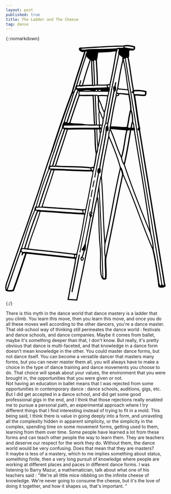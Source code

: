 ```yaml
---
layout: post
published: true
title: The Ladder and The Cheese
tag: danse
---
```


{::nomarkdown}

<?xml version="1.0"?>
<svg xmlns:rdf="http://www.w3.org/1999/02/22-rdf-syntax-ns#" xmlns="http://www.w3.org/2000/svg" xmlns:cc="http://web.resource.org/cc/" xmlns:xlink="http://www.w3.org/1999/xlink" xmlns:dc="http://purl.org/dc/elements/1.1/" xmlns:svg="http://www.w3.org/2000/svg" id="Layer_1" xml:space="preserve" overflow="visible" viewBox="0 0 175.097 278.911" version="1.1" enable-background="new 0 0 175.097 278.911">
<g clip-rule="evenodd" fill-rule="evenodd">
	<path d="m140.46 4.831c-0.802 1.279-4.426-0.266-5.28 0.96-0.081 2.479 0.298 5.417-0.479 7.2l-0.88-0.24-0.561 0.72c-0.76 0.04-1.831-0.231-1.92 0.48l-0.479-0.24-0.48 0.24c-0.428 0.212-0.858 0.421-0.96 0.96h-1.92c-0.153-1.113 0.077-1.843 0.479-2.4-2.197-0.202-2.628-2.171-4.319-2.88l0.24-0.72-0.721-0.24c-0.336-2.096 0.816-2.704 0.48-4.8l0.72-0.56-0.24-0.88c1.664-0.256 4.553 0.713 4.8-0.96l0.48 0.24 0.479 0.24c3.2 0.641 6.395 1.286 10.08 1.44l-0.239 0.88 0.72 0.56z"/>
	<path d="m146.14 90.03l0.561-0.72c1.06 0.06 0.203 2.036 0.479 2.88l-0.88-0.24-0.56 0.72c-2.407 0.719-1.492-2.806-0.48-2.88l0.88 0.24z"/>
	<path d="m173.98 261.87l0.561-0.72c2.56 3.174-4.436 4.545-7.2 2.88-0.153-1.127-0.759-1.802-0.479-3.359l0.72 0.239 0.72-0.239c1.15-0.19-0.267 2.186 1.44 1.439 0.467-0.013 0.372-0.588 0.479-0.96l0.72 0.24 0.24-0.72c0.415 0.294 1.055 2.691 1.92 0.96l0.88 0.24z"/>
	<path d="m86.463 6.991l-0.72-0.24c-4.147 1.683-8.635-4.464-3.36-4.8l-0.24 0.88 0.72 0.56c-0.993 2.016 5.801 0.583 8.16 0.48 9.714-0.422 20.966-0.176 30.721-0.96l-0.24 0.88 0.72 0.56c-0.04 0.76 0.231 1.831-0.479 1.92l-0.721-0.24-0.239 0.72c-0.389-0.091-0.479-0.481-0.96-0.48-6.582 1.162-13.469 1.13-18.721 1.44-0.245 3.114-0.719 6-1.439 8.64l-0.48-0.24-0.479 0.24c-0.918 0.224-2.066-1.479-1.92 0.48l-0.721-0.24-0.72 0.24h-0.479l-0.721-0.24-0.72 0.24c0.078-0.558-0.105-0.854-0.479-0.96l-0.24-0.72-0.721 0.24c-1.661-0.898-2.941-2.178-3.84-3.84l-0.239-0.72-0.721 0.24c-0.513-1.876 2.831-4.193 0.48-4.8-0.092 0.389-0.481 0.479-0.48 0.96l-0.718-0.24z"/>
	<path d="m113.58 91.23v-2.4l0.88 0.24 0.56-0.72c6.137-0.34 12.928 1.104 17.761 0.48l0.239 0.72 0.721-0.24c0.333 0.375 2.678 1.068 2.88 0l0.72 0.24 0.72 0.24-0.72 1.36 0.24 1.52-0.72-1.36-0.721 1.36c-1.593-0.153-2.952-0.073-3.359 0.96l-0.24-0.72-0.72-0.24c-6.599-0.546-10.678-0.717-16.801-1.44l-0.72-0.24-0.72 0.24z"/>
	<path d="m118.62 49.71l-0.72-0.24c-0.186-2.174-1.103-4.442 0.96-5.28l0.72 0.24 0.72-0.24c0.926 1.788 0.887 6.166-1.439 6.24l-0.24-0.72z"/>
	<path d="m111.42 88.11l0.72-0.24c0.372 1.924 1.408 5.805-1.439 5.76l-0.721-0.24-0.72 0.24c0.015-2.386-0.469-5.269 1.44-5.76l0.72 0.24z"/>
	<path d="m102.78 134.19l0.72-0.24c0.667 1.766 1.066 5.753-1.44 5.76l-0.479-0.24-0.48 0.24c-1.498-1.552-1.125-5.152 0.96-5.76l0.72 0.24z"/>
	<path d="m92.463 184.83h0.96c2.358 0.515 0.477 2.223-0.479 3.359l-0.24-0.72-0.721 0.24c0.349-1.469-0.828-1.412-0.479-2.88h0.959z"/>
	<path d="m86.944 217.23l0.72-0.24c-0.157 2.884 0.69 6.771-1.44 7.681l-0.48-0.24-0.48-0.24c-1.507 0.228-1.961-0.599-2.4-1.439 1.862-1.499 2.476-4.244 3.84-6.24l0.24 0.72z"/>
	<path d="m113.34 46.351l0.72 0.24c-0.142 1.618-0.241 3.279-0.96 4.32l-0.239-0.72-0.721 0.24h-7.68l0.24-0.72-0.721-0.24v-0.96c-0.906 0.213-2.893-0.653-2.399 0.96l-0.72 0.24-0.721-0.24v-0.96c-1.094-0.134-1.804 0.116-1.92 0.96l-0.72 0.24 0.24 0.72h-2.4l0.24-0.72-0.72-0.24c-2.729-0.799-8.792-0.799-11.521 0l-0.72 0.24 0.24 0.72h-1.92l-0.24-0.72-0.72 0.24c-0.013-0.467-0.587-0.373-0.96-0.48l0.24-1.2-1.2 0.24c-0.408 0.088-0.453-0.187-0.48-0.48l0.72-0.56-0.24-0.88c11.451-0.519 21.627-0.315 32.64-0.96l0.72-0.24 0.24-0.72c0.753 0.207 0.41 1.51 1.92 0.96l-0.24 0.72z"/>
	<path d="m139.74 51.15l-0.24 0.72c-1.959 0.494-2.561-2.242-0.48-1.92l0.561 0.72 0.88-0.24v0.96l-0.72-0.24z"/>
	<path d="m140.46 90.03l0.479-0.24c0.553 0.567 0.544 1.696 0.48 2.88l-0.72-0.24-0.721 0.24-0.119-1.44 0.119-1.44 0.48 0.24z"/>
	<path d="m77.583 46.11c0.408-0.088 0.453 0.188 0.48 0.48l-0.72 0.56 0.24 0.88h-0.96l0.16-1.12 0.8-0.8z"/>
	<path d="m64.624 83.07c0.63 0.169 0.755 0.845 1.44 0.96l0.72 0.24 0.72-0.24c0.072 1.194 1.625 0.141 1.92 0l0.56 0.72 0.88-0.24c5.548 1.114 10.197 0.2 15.36 1.44l-0.72 0.56 1.704 0.751c-8.184 0.142-15.8 0.124-23.417 0.183 0.078 0.558-0.233 1.761-0.607 1.867l-0.56-0.72-0.88 0.24c-0.284-2.524 0.973-3.507 1.44-5.28l0.88 0.24 0.56-0.721z"/>
	<g stroke="#000" stroke-linecap="round" fill="none">
		<path class="path" stroke-width=".9466" d="m95.343 154.35c0.529-2.075 0.669-4.396 1.44-6.479"/>
		<path class="path" stroke-width=".9164" d="m93.423 165.39c0.342-2.461 0.545-5.064 1.44-7.439"/>
		<path class="path" stroke-width=".9165" d="m81.184 225.87c4.053-19.237 7.798-38.29 11.28-57.6"/>
		<path class="path" stroke-width="1.2505" d="m72.543 269.07c2.773-13.18 5.256-26.973 7.92-40.08"/>
		<path class="path" stroke-width="1.5759" d="m139.86 49.351c4.363-0.347 9.334-0.215 13.423 1.025 0.163 1.255 0.081 2.774-0.665 3.827-3.877 0.818-7.968-0.954-11.918-0.172"/>
		<path stroke-width="1.6532" d="m140.7 54.03c2.044 11.594 3.194 24.072 5.439 36"/>
		<path stroke-width="1.2846" d="m1.144 267.75c-0.086-0.028-0.173-0.057-0.259-0.085-0.199-0.073-0.368-0.17-0.535-0.268-1.263-4.549 1.2-9.115 2.586-13.198 11.162-32.888 21.721-61.396 32.28-92.958 5.106-15.263 9.664-30.672 15.248-45.771"/>
		<path class="path" stroke-width="1.5582" d="m50.463 115.47c7.035-21.638 13.979-43.483 22.386-64.538"/>
		<path class="path" stroke-width="1.5156" d="m72.849 50.932c3.758-14.861 9.313-29.163 13.614-43.941"/>
		<path stroke-width="1.2799" d="m82.144 2.831c15.786-1.021 31.669-2.304 47.28-2.32"/>
		<path stroke-width="1.5164" d="m129.42 0.511c3.66-1.146 7.871-0.152 11.368 0.904 0.151 0.61 0.195 1.441 0.061 2.116-0.422 0.394-0.748 0.519-1.108 0.74"/>
		<path stroke-width="1.4751" d="m121.5 3.791c0.822-0.62 1.897-0.8 2.88-0.48"/>
		<path stroke-width="1.0182" d="m129.42 0.511v1.2"/>
		<path stroke-width="1.1711" d="m114.46 89.07c1.755-11.674 3.775-23.239 6.56-34.56"/>
		<path stroke-width=".9895" d="m121.02 54.51c-0.451-0.831-0.251-1.812 0.48-2.4"/>
		<path stroke-width="1.0859" d="m121.5 52.11c-0.202-1.557 0.096-3.404 0.96-4.8"/>
		<path stroke-width="1.199" d="m122.46 47.311c1.568-10.681 3.297-21.921 6-32.4"/>
		<path stroke-width=".8314" d="m109.5 84.75c0.602 0.276 1.32 0.421 2.16 0.48"/>
		<path stroke-width="1.2629" d="m111.66 85.23c2.642-11.753 4.455-23.713 6.96-35.52"/>
		<path stroke-width="1.2201" d="m119.58 44.431c0.145-1.299 0.757-2.519 0.72-3.84"/>
		<path stroke-width="1.105" d="m111.66 85.23c0.077 0.975-0.073 1.927-0.24 2.88"/>
		<path stroke-width="1.1606" d="m83.295 231.34c1.447-2.054 1.778-4.559 2.448-6.912"/>
		<path stroke-width="1.0898" d="m86.944 217.23c2.045-9.945 3.977-19.862 5.76-29.76"/>
		<path stroke-width="1.0019" d="m92.463 184.83c-1.126-1.113-0.149-3.012 1.36-2.96"/>
		<path stroke-width="1.0961" d="m93.824 181.87c2.475-14.239 5.141-28.012 7.76-42.4"/>
		<path stroke-width="1.241" d="m102.78 134.19c2.136-13.602 5.334-27.097 7.199-40.8"/>
		<path stroke-width=".982" d="m97.503 143.79c2.458-13.857 5.877-30.467 8.754-44.949 0.917-4.613 1.017-10.267 3.246-14.091"/>
		<path stroke-width="1.098" d="m109.5 84.75c3.496-25.288 9.22-50.479 14.4-75.84"/>
		<path stroke-width=".9414" d="m114.06 42.75c-0.034 1.218 0.252 2.64-0.72 3.6"/>
		<path stroke-width="1.1036" d="m96.423 133.35c-0.042 1.353-0.072 2.728-0.96 3.84"/>
		<path stroke-width=".9271" d="m95.463 137.19c-0.13 2.184-0.149 4.234-0.84 6.12"/>
		<path stroke-width="1.3205" d="m39.664 176.55c14.925 1.39 29.99 1.704 44.88 3.24"/>
		<path stroke-width="1.039" d="m87.423 179.79c1.037-2.781 6.648-33.501 7.2-36.48"/>
		<path stroke-width="1.2265" d="m76.576 232.4c-1.302 12.844-5.099 25.645-7.072 38.592l-1.276 6.635 9.49 0.639 4.186-20.713c6.868-30.514 11.199-61.434 18.079-91.129"/>
		<path stroke-width="1.7414" d="m106.33 254.6c0.377 0.23 0.886 0.422 1.204 0.517 0.428-0.069 1.226-0.14 1.803-0.361 1.056-7.435-0.826-15.269-0.023-22.833"/>
		<path stroke-width="1.0679" d="m109.31 231.92c-1.546-4.763-0.995-10.142-0.768-15.168"/>
		<path stroke-width="1.0704" d="m108.54 216.75c-2.192-24.25-1.655-49.654-3.96-73.561"/>
		<path stroke-width=".96" d="m104.25 143.01c-0.355 0.903-0.638 2.273-0.69 2.573-0.12 0.684-2.861 15.422-3.593 20.592"/>
		<path stroke-width="1.0929" d="m104.58 143.19c1.773-14.997 5.292-29.75 8.16-44.16"/>
		<path stroke-width="1.0733" d="m112.74 99.03c0.041-2.534 0.116-5.577 1.56-7.56"/>
		<path stroke-width="1.44" d="m114.3 91.47v-0.48"/>
		<path stroke-width="1.4924" d="m72.849 50.932c0.609 0.146 1.038 0.222 1.494 0.338"/>
		<path stroke-width="1.1823" d="m74.343 51.271c1.328-1.143 0.93-3.294 2.44-4.36"/>
		<path stroke-width="1.6528" d="m76.784 46.911c-0.269-0.97 0.51-1.797 0.64-2.72"/>
		<path stroke-width="1.1143" d="m77.423 44.19c3.219-11.247 6.644-22.136 10.48-33.36"/>
		<path stroke-width="1.1077" d="m100.14 43.11c3.585 0.335 7.254-0.033 10.801 0.04"/>
		<path stroke-width="1.1934" d="m110.94 43.15c0.964-0.514 2.071-0.376 3.119-0.4"/>
		<path stroke-width="1.2041" d="m114.06 42.75c2.76-12.005 5.06-24.616 6.96-36.72"/>
		<path stroke-width="1.1934" d="m77.423 44.19c1.109 0.003 2.251 0.11 3.28-0.4"/>
		<path stroke-width="1.1166" d="m80.704 43.791c0.119-1.884 1.014-3.496 1.28-5.28"/>
		<path stroke-width="1.483" d="m80.704 43.791c1.014 0.226 2.093 0.209 3.12 0.08"/>
		<path stroke-width="1.172" d="m83.823 43.871c2.538-9.457 5.693-19.544 8.88-28.72"/>
		<path stroke-width="1.4179" d="m173.98 261.87c-9.429-56.757-18.255-113.48-27.68-169.92"/>
		<path stroke-width="1.1184" d="m140.7 54.03c-0.614-0.862-0.613-1.923-0.96-2.88"/>
		<path stroke-width="1.3035" d="m139.86 49.351c-2.597-12.083-3.423-24.633-6.04-36.6"/>
		<path stroke-width="1.3974" d="m134.86 53.311c0.876 5.621 2.31 11.372 2.079 17.12"/>
		<path stroke-width="1.3136" d="m136.94 70.43c1.919 4.053 2.047 8.946 1.921 13.44"/>
		<path stroke-width="1.0998" d="m138.86 83.871c1.602 1.584 1.142 4.109 1.6 6.16"/>
		<path stroke-width="1.4922" d="m161.34 223.47c3.074 12.259 4.608 24.869 6.24 37.439"/>
		<path stroke-width="1.0161" d="m170.94 261.39c-13.473-82.479-27.317-165.22-40.079-247.68"/>
		<path stroke-width="1.3125" d="m83.823 43.871c3.708-0.244 7.438-0.348 11.16-0.52"/>
		<path stroke-width="1.2196" d="m94.983 43.351c-0.053-8.909-1.222-17.839-0.84-26.76"/>
		<path stroke-width="1.0182" d="m97.263 43.23c0.956-0.064 1.945 0.134 2.88-0.12"/>
		<path stroke-width="1.3282" d="m100.14 43.11c0.504-9.025-0.785-17.968-0.96-27"/>
		<path stroke-width="1.18" d="m122.46 47.311c3.82 0.289 7.891 0.833 11.52 0.96"/>
		<path stroke-width="1.053" d="m133.98 48.271c-1.84-11.228-2.368-22.751-5.52-33.36"/>
		<path stroke-width="1.2185" d="m94.983 43.351c0.653 0.525 1.67 0.429 2.28-0.12"/>
		<path stroke-width="1.0968" d="m97.263 43.23c-0.329-8.873-0.779-17.786-1.2-26.64"/>
		<path stroke-width="1.1474" d="m110.94 43.15c0.162 0.626 0.2 1.457 0.479 2.24"/>
		<path stroke-width="1.5179" d="m77.343 47.15c0.32 0.107 0.64 0.213 0.96 0.32"/>
		<path stroke-width="1.2579" d="m66.784 84.271c4.186-11.92 7.746-24.273 12.479-36"/>
		<path stroke-width="1.1023" d="m74.343 51.271c-2.629 11.066-7.698 21.506-10.28 32.52"/>
		<path stroke-width="1.3817" d="m123.42 52.59c3.817-0.482 7.573 0.77 11.44 0.72"/>
		<path stroke-width="1.0613" d="m134.86 53.311c0.017-1.717-0.332-3.412-0.881-5.04"/>
		<path stroke-width="1.0567" d="m100.86 49.71c1.212 0.438 2.619 0.346 3.84 0"/>
		<path stroke-width="1.0193" d="m82.624 49.71c4.247 0.39 8.717 0.403 12.96 0"/>
		<path stroke-width=".967" d="m80.343 54.391c-0.318-1.524-0.615-3.271 0.36-4.68"/>
		<path stroke-width="1.4924" d="m139.86 49.351c-0.075 0.396-0.165 0.868-0.28 1.32"/>
		<path stroke-width="1.0234" d="m100.86 49.71c-1.062 0.331-2.303 0.38-3.36 0"/>
		<path stroke-width="1.0276" d="m97.983 54.51c1.056-0.491 2.183-0.214 3.12 0.36"/>
		<path stroke-width="1.2006" d="m101.1 54.871c3.407-0.635 7.041-0.196 10.561 0"/>
		<path stroke-width="1.0056" d="m111.66 54.871c0.102-0.062 0.203-0.125 0.305-0.187 0.237-1.524 0.642-2.952 0.896-4.494"/>
		<path stroke-width="1.0407" d="m52.704 116.27c0.083-0.053 0.166-0.105 0.249-0.158 2.738-8.953 5.28-17.769 9.271-26.322"/>
		<path stroke-width="1.7307" d="m62.224 89.791c0.056-0.207 0.256-0.766 0.4-1.2"/>
		<path stroke-width="1.0661" d="m121.02 54.51c0.809 0.304 1.905 0.474 2.502-0.308 0.161-0.364 0.079-1.014-0.102-1.612"/>
		<path stroke-width="1.2496" d="m123.42 52.59c-0.64-0.178-1.28-0.248-1.92-0.48"/>
		<path stroke-width="1.2494" d="m97.263 86.791c-0.989-10.662-0.735-21.569-1.68-32.28"/>
		<path stroke-width="1.417" d="m95.583 54.51c-5.001-0.284-10.291 0.362-15.24-0.12"/>
		<path stroke-width="1.2391" d="m80.343 54.391c-3.618 9.857-7.022 20.35-10.36 30.36"/>
		<path stroke-width="1.0668" d="m99.183 86.791c-0.231-10.775-0.864-21.436-1.2-32.28"/>
		<path stroke-width="1.0263" d="m97.983 54.51c-0.8-0.28-1.6-0.246-2.399 0"/>
			<line x2="102.54" y1="86.911" x1="102.54" y2="86.911" stroke-width="1.3576"/>
		<path stroke-width=".9464" d="m102.54 86.911c0.125-5.028-1.374-10.482-0.12-15.24"/>
		<path stroke-width="1.1973" d="m102.42 71.67c-1.062-4.033-1.281-8.725-0.792-12.648"/>
		<path stroke-width="1.4905" d="m101.1 54.871c-0.17 1.426 0.513 2.744 0.528 4.152"/>
		<path stroke-width="1.1166" d="m107.94 72.871c2.04-5.473 2.815-12.006 3.72-18"/>
		<path stroke-width="1.1204" d="m106.5 80.07c1.371-1.984 1.417-4.772 1.44-7.2"/>
		<path stroke-width="1.0771" d="m107.94 72.871c-3.126-4.054-3.066-9.954-6.312-13.848"/>
		<path stroke-width="1.4471" d="m136.94 70.43c-0.034 0.012-0.069 0.024-0.104 0.037-2.033 5.999-2.257 12.819-3.816 19.083"/>
		<path stroke-width="1.1426" d="m105.42 87.03c0.102-0.062 0.203-0.124 0.305-0.186 0.37-2.211 1.092-4.456 0.775-6.774"/>
		<path stroke-width=".9705" d="m106.5 80.07c-2.074-2.346-1.854-6.177-4.08-8.4"/>
		<path stroke-width="2.8999" d="m137.34 91.15c0.834 0.121 1.681 0.064 2.521 0.08"/>
		<path stroke-width="1.3502" d="m138.86 83.871c-0.035 0.012-0.07 0.024-0.104 0.036-1.366 1.467-0.641 3.863-1.416 5.644"/>
		<path stroke-width="1.4514" d="m62.224 89.791c0.668 0.61 1.614 0.608 2.378 1.025"/>
		<path stroke-width="1.9733" d="m64.602 90.816c0.96-0.078 1.983-0.188 2.902 0.174"/>
		<path stroke-width="1.924" d="m67.503 90.99c9.778-0.433 19.863-0.22 29.76-0.18"/>
		<path stroke-width="1.953" d="m97.263 90.811c0.794-0.084 1.606-0.098 2.4 0"/>
		<path stroke-width="1.9524" d="m99.664 90.811c1.033-0.155 2.095 0.066 3.12-0.18"/>
		<path stroke-width="2.1466" d="m102.78 90.63c0.08-0.04 0.16-0.08 0.239-0.12"/>
		<path stroke-width="1.2195" d="m103.02 90.51c-0.416-1.158-0.561-2.368-0.479-3.6"/>
		<path stroke-width="1.0182" d="m102.54 86.911c-1.115-0.07-2.266 0.143-3.36-0.12"/>
		<path stroke-width="1.0263" d="m99.183 86.791c-0.559 0.14-1.417 0.123-1.92 0"/>
		<path stroke-width="1.2564" d="m97.263 86.791c-3.913 0.348-7.854-0.128-11.76-0.28"/>
		<path stroke-width="2.008" d="m103.02 90.51c0.47 0.17 1.024 0.217 1.393 0.288"/>
		<path stroke-width="1.0226" d="m104.42 90.798c0.654-1.132 1.174-2.403 1.008-3.768"/>
		<path stroke-width="1.0182" d="m105.42 87.03c-0.937-0.231-1.925-0.065-2.88-0.12"/>
		<path stroke-width="1.0227" d="m52.704 116.27c-1.484 5.107-3.919 10.32-4.64 15.52"/>
		<path stroke-width="1.2316" d="m48.063 131.79c1.043 0.482 2.187 0.101 3.24-0.12"/>
		<path stroke-width="1.26" d="m51.303 131.67c3.654-13.565 8.879-27.35 13.298-40.854"/>
		<path stroke-width="1.1233" d="m114.3 91.47c4.866 9.946 7.301 21.396 12.36 30.84"/>
		<path stroke-width="1.3141" d="m126.66 122.31c3.106-8.974 3.351-19.751 5.88-29.4"/>
		<path stroke-width="1.1426" d="m51.303 131.67c0.867 0.538 2.067 0.451 3 0.12"/>
		<path stroke-width="1.1717" d="m54.303 131.79c4.201-13.482 9.19-26.938 13.2-40.8"/>
		<path stroke-width="1.355" d="m54.303 131.79c12.746 1.097 26.627 0.138 38.88 1.92"/>
		<path stroke-width="1.3653" d="m93.183 133.71c1.024-0.386 2.155-0.646 3.24-0.36"/>
		<path stroke-width="1.2669" d="m96.423 133.35c1.615-4.735 1.939-10.126 2.76-15.24"/>
		<path stroke-width="1.1063" d="m99.183 118.11c1.574-2.248 1.34-5.232 1.681-7.92"/>
		<path stroke-width="1.3534" d="m97.263 90.811c1.102 8.974-0.097 18.623 1.92 27.3"/>
		<path stroke-width="1.159" d="m100.86 110.19c0.157-0.09 0.314-0.18 0.472-0.271 0.842-4.869 2.119-9.369 2.168-14.37"/>
		<path stroke-width=".904" d="m99.664 90.811c0.203 6.469 0.113 13.081 1.2 19.38"/>
		<path stroke-width="1.1287" d="m103.5 95.55c1.194-1.197 1.249-3.221 0.912-4.752"/>
		<path stroke-width=".952" d="m102.78 90.63c0.258 1.62-0.1 3.463 0.72 4.92"/>
		<path stroke-width="1.0657" d="m128.14 140.51c12.344 26.943 21.121 55.897 33.2 82.96"/>
		<path stroke-width="1.1598" d="m161.34 223.47c0.3-6.327-1.363-12.503-2.948-18.583"/>
		<path stroke-width="1.0745" d="m158.4 204.89c-10.411-24.733-20.101-49.055-28.731-74.857"/>
		<path stroke-width="1.0911" d="m129.66 130.03c-1.881-1.993-2.575-4.974-3-7.72"/>
		<path class="path" stroke-width="1.3891" d="m129.66 130.03c3.156-12.655 5.06-25.759 7.2-38.72"/>
		<path class="path" stroke-width="1.1203" d="m158.4 204.89c-4.634-36.988-11.741-74.723-17.691-112.46"/>
		<path class="path" stroke-width="1.1937" d="m108.54 216.75c6.491-26.617 10.322-56.03 17.04-83.04"/>
		<path stroke-width="1.0839" d="m125.58 133.71c-3.293-12.053-7.898-23.605-12.84-34.68"/>
		<path class="path" stroke-width="1.151" d="m33.184 176.43c0.905 0.322 1.978 0.362 2.88 0"/>
		<path class="path" stroke-width="1.2325" d="m36.063 176.43c4.337-13.77 9.075-27.333 13.68-41.04"/>
		<path stroke-width="1.1424" d="m1.144 267.75c5.056-14.568 9.632-28.931 15-43.08"/>
		<path class="path" stroke-width="1.5554" d="m16.144 224.67c0.386-0.954 0.738-1.907 1.08-2.88"/>
		<path stroke-width=".9551" d="m17.224 221.79c4.472-13.89 8.504-28.954 14.76-42.24"/>
		<path stroke-width="1.5854" d="m31.983 179.55c0.054-1.107 0.618-2.201 1.2-3.12"/>
		<path stroke-width=".9176" d="m33.184 176.43c3.929-14.25 8.568-28.841 14.16-42"/>
		<path stroke-width="1.133" d="m47.343 134.43c0.646 0.683 1.755 0.249 2.4 0.96"/>
		<path class="path" stroke-width="1.9498" d="m49.744 135.39c1.039 0.037 2.094-0.1 3.12 0.12"/>
		<path stroke-width="1.749" d="m52.863 135.51c13.577 0.163 27.408 1.587 40.8 1.2"/>
		<path stroke-width="1.6628" d="m48.063 131.79c-0.546 0.738-0.621 1.744-0.72 2.64"/>
		<path stroke-width="1.6489" d="m93.664 136.71c0.383 0.188 1.165 0.329 1.8 0.48"/>
		<path class="path" stroke-width="1.2496" d="m93.183 133.71c0.157 1.001 0.363 1.993 0.48 3"/>
		<path stroke-width="1.3019" d="m109.31 231.92c0.095-0.046 0.189-0.091 0.283-0.136 6.548-29.937 12.046-61.126 18.549-91.272"/>
		<path stroke-width="1.6278" d="m128.14 140.51c-0.649-2.312-0.945-4.948-2.56-6.8"/>
		<path stroke-width="1.0226" d="m36.063 176.43c1.141 0.355 2.43 0.311 3.6 0.12"/>
		<path stroke-width="1.0504" d="m39.664 176.55c3.966-13.823 9.215-27.121 13.2-41.04"/>
		<path stroke-width="1.0748" d="m100.38 166.35c0.112 0.16 0.225 0.32 0.336 0.48 1.942 16.045 0.466 34.348 2.688 53.942 1.178 10.393-1.448 27.574 2.354 33.64 0.081 0.129 0.464 0.068 0.566 0.184"/>
		<path stroke-width=".9876" d="m106.33 254.6c-1.09-32.512-2.133-67.312-4.34-99.692"/>
		<path class="path" stroke-width="1.1085" d="m31.983 179.55c0.777 0.813 2.1 0.12 2.88 0.96"/>
		<path stroke-width="1.8925" d="m34.863 180.51c0.97 0.02 1.976-0.132 2.88 0.32"/>
		<path class="path" stroke-width="1.7921" d="m37.744 180.83c15.673 0.771 31.339 2.4 47.04 2.979"/>
		<path stroke-width=".9895" d="m84.783 183.81c0.12-1.366-1.01-2.649-0.24-4.02"/>
		<path stroke-width="1.0733" d="m86.463 184.11c0.788-1.334 0.688-2.852 0.96-4.319"/>
		<path stroke-width="1.121" d="m87.423 179.79c-0.905-0.323-1.978-0.362-2.88 0"/>
		<path stroke-width=".9699" d="m17.224 221.79c1.147-0.071 2.268 0.799 3.36 0.12"/>
		<path stroke-width="1.2629" d="m20.583 221.91c4.273-14.036 8.999-27.927 14.28-41.4"/>
		<path stroke-width="1.2635" d="m20.583 221.91c1.046 0.521 2.328 0.435 3.48 0.6"/>
		<path stroke-width="1.0141" d="m24.063 222.51c3.445-14.273 9.896-27.484 13.68-41.68"/>
		<path stroke-width="1.4838" d="m75.423 228.27c0.81-0.01 1.616-0.016 2.28 0.12"/>
		<path stroke-width="1.0269" d="m77.704 228.39c3.602-14.81 6.583-29.393 8.76-44.28"/>
		<path stroke-width="1.6159" d="m86.463 184.11c-0.903 0.009-1.477-0.234-1.68-0.3"/>
		<path stroke-width="1.1487" d="m92.463 184.83c0.893-0.603 1.503-1.071 1.835-1.634-0.013-0.352-0.191-0.876-0.475-1.326"/>
		<path stroke-width="1.2143" d="m16.144 224.67c0.577 1.05 2.078 0.729 2.48 1.92"/>
		<path stroke-width="1.8141" d="m22.264 226.59c17.65 1.973 35.306 3.592 52.92 5.7"/>
		<path stroke-width="1.0182" d="m75.184 232.29c0.102-1.335-0.239-2.74 0.24-4.021"/>
		<path stroke-width="1.2579" d="m75.423 228.27c-16.975-2.283-34.271-3.887-51.36-5.76"/>
		<path class="path" stroke-width="1.6398" d="m1.144 267.75c2.156 0.632 4.758 0.513 6.99 0.031 5.114-13.361 9.519-27.417 14.13-41.191"/>
		<path class="path" stroke-width="1.6512" d="m22.264 226.59c-1.173-0.593-2.424 0.083-3.64 0"/>
		<path stroke-width="1.4266" d="m18.624 226.59c-0.358 0.733-0.615 1.277-0.8 2.16"/>
		<path stroke-width="1.9557" d="m75.184 232.29c0.469 0.046 1.024 0.06 1.392 0.107"/>
		<path stroke-width="1.0263" d="m76.576 232.4c1.227-0.979 1.003-2.636 1.128-4.008"/>
		<path class="path" stroke-width="1.0855" d="m83.295 231.34c-1.322 0.49-1.11 2.416-0.417 3.322 0.324 0.165 0.809 0.106 1.197 0 0.166-0.777 1.145-1.274 0.964-2.135-0.31-0.31-1.21-0.63-1.744-1.18"/>
	</g>
</g>
<metadata><rdf:RDF><cc:Work><dc:format>image/svg+xml</dc:format><dc:type rdf:resource="http://purl.org/dc/dcmitype/StillImage"/><cc:license rdf:resource="http://creativecommons.org/licenses/publicdomain/"/><dc:publisher><cc:Agent rdf:about="http://openclipart.org/"><dc:title>Openclipart</dc:title></cc:Agent></dc:publisher><dc:title>ladder</dc:title><dc:date>2006-10-07T20:56:19</dc:date><dc:description>a step ladder or painter's ladder</dc:description><dc:source>http://openclipart.org/detail/426/ladder-by-johnny_automatic-426</dc:source><dc:creator><cc:Agent><dc:title>johnny_automatic</dc:title></cc:Agent></dc:creator><dc:subject><rdf:Bag><rdf:li>black &amp; white</rdf:li><rdf:li>clip art</rdf:li><rdf:li>clipart</rdf:li><rdf:li>contour</rdf:li><rdf:li>equipment</rdf:li><rdf:li>ladder</rdf:li><rdf:li>line art</rdf:li><rdf:li>outline</rdf:li><rdf:li>step</rdf:li><rdf:li>tools</rdf:li><rdf:li>vintage</rdf:li></rdf:Bag></dc:subject></cc:Work><cc:License rdf:about="http://creativecommons.org/licenses/publicdomain/"><cc:permits rdf:resource="http://creativecommons.org/ns#Reproduction"/><cc:permits rdf:resource="http://creativecommons.org/ns#Distribution"/><cc:permit rdf:resource="http://creativecommons.org/ns#DerivativeWorks"/></cc:License></rdf:RDF></metadata></svg>
{:/}



There is this myth in the dance world that dance mastery is a ladder that you climb. You learn this move, then you learn this move, and once you do all these moves well according to the other dancers, you're a dance master. That old-school way of thinking still permeates the dance world : festivals and dance schools, and dance companies. Maybe it comes from ballet, maybe it's something deeper than that, I don't know. But really, it's pretty obvious that dance is multi-faceted, and that knowledge in a dance form doesn't mean knowledge in the other. You could master dance forms, but not dance itself. You can become a versatile dancer that masters many forms, but you can never master them all, you will always have to make a choice in the type of dance training and dance movements you choose to do. That choice will speak about your values, the environment that you were brought in, the opportunities that you were given or not.<br>
Not having an education in ballet means that I was rejected from some opportunities in contemporary dance : dance schools, auditions, gigs, etc. But I did get accepted in a dance school, and did get some good professional gigs in the end, and I think that those rejections really enabled me to pursue a personal path, an experimental approach where I try different things that I find interesting instead of trying to fit in a mold.
This being said, I think there is value in going deeply into a form, and unraveling all the complexity hidden in apparent simplicity, or the simplicity in the complex, spending time on some movement forms, getting used to them, learning from them over time. Some people have learned a lot from these forms and can teach other people the way to learn them. They are teachers and deserve our respect for the work they do. Without them, the dance world would be very confusing. Does that mean that they are masters?<br>
It maybe is less of a mastery, which to me implies something about status, something finite, then a very long pursuit of knowledge where people are working at different places and paces in different dance forms. I was listening to Barry Mazur, a mathematician, talk about what one of his teachers said : 
"We're all little mice nibbling on the infinite cheese of knowledge. We're never going to consume the cheese, but it's the love of doing it together, and how it shapes us, that's important. "
